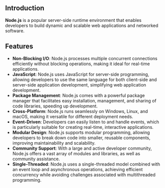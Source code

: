 ## Introduction

**Node.js** is a popular server-side runtime environment that enables developers to build dynamic and scalable web applications and networked software.

## Features

- **Non-Blocking I/O**: Node.js processes multiple concurrent connections efficiently without blocking operations, making it ideal for real-time applications.
- **JavaScript**: Node.js uses JavaScript for server-side programming, allowing developers to use the same language for both client-side and server-side application development, simplifying web application development.
- **Package Management**: Node.js comes with a powerful package manager that facilitates easy installation, management, and sharing of code libraries, speeding up development.
- **Cross-Platform**: Node.js runs seamlessly on Windows, Linux, and macOS, making it versatile for different deployment needs.
- **Event-Driven**: Developers can easily listen to and handle events, which is particularly suitable for creating real-time, interactive applications.
- **Modular Design**: Node.js supports modular programming, allowing developers to break down code into smaller, reusable components, improving maintainability and scalability.
- **Community Support**: With a large and active developer community, Node.js offers a vast array of modules and libraries, as well as community assistance.
- **Single-Threaded**: Node.js uses a single-threaded model combined with an event loop and asynchronous operations, achieving efficient concurrency while avoiding challenges associated with multithreaded programming.
